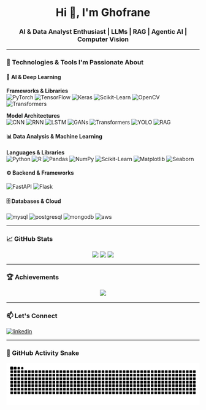 <h1 align="center">Hi 👋, I'm Ghofrane</h1>
<h3 align="center">AI & Data Analyst Enthusiast | LLMs | RAG | Agentic AI | Computer Vision</h3>

---

### 🚀 Technologies & Tools I'm Passionate About

#### 🧠 AI & Deep Learning

**Frameworks & Libraries**  
![PyTorch](https://img.shields.io/badge/PyTorch-EE4C2C?style=for-the-badge&logo=pytorch&logoColor=white)
![TensorFlow](https://img.shields.io/badge/TensorFlow-FF6F00?style=for-the-badge&logo=tensorflow&logoColor=white)
![Keras](https://img.shields.io/badge/Keras-D00000?style=for-the-badge&logo=keras&logoColor=white)
![Scikit-Learn](https://img.shields.io/badge/Scikit_Learn-F7931E?style=for-the-badge&logo=scikit-learn&logoColor=white)
![OpenCV](https://img.shields.io/badge/OpenCV-27338e?style=for-the-badge&logo=opencv&logoColor=white)
![Transformers](https://img.shields.io/badge/HuggingFace_Transformers-yellow?style=for-the-badge&logo=huggingface&logoColor=black)

**Model Architectures**  
![CNN](https://img.shields.io/badge/CNN-1E90FF?style=for-the-badge)
![RNN](https://img.shields.io/badge/RNN-6A5ACD?style=for-the-badge)
![LSTM](https://img.shields.io/badge/LSTM-4B8BBE?style=for-the-badge)
![GANs](https://img.shields.io/badge/GANs-00C853?style=for-the-badge)
![Transformers](https://img.shields.io/badge/Transformers-FFDD00?style=for-the-badge)
![YOLO](https://img.shields.io/badge/YOLO-FF1493?style=for-the-badge)
![RAG](https://img.shields.io/badge/RAG-5E35B1?style=for-the-badge)

#### 📊 Data Analysis & Machine Learning

**Languages & Libraries**  
![Python](https://img.shields.io/badge/Python-3776AB?style=for-the-badge&logo=python&logoColor=white)
![R](https://img.shields.io/badge/R-276DC3?style=for-the-badge&logo=r&logoColor=white)
![Pandas](https://img.shields.io/badge/Pandas-150458?style=for-the-badge&logo=pandas&logoColor=white)
![NumPy](https://img.shields.io/badge/NumPy-013243?style=for-the-badge&logo=numpy&logoColor=white)
![Scikit-Learn](https://img.shields.io/badge/Scikit_Learn-F7931E?style=for-the-badge&logo=scikit-learn&logoColor=white)
![Matplotlib](https://img.shields.io/badge/Matplotlib-11557C?style=for-the-badge&logo=matplotlib&logoColor=white)
![Seaborn](https://img.shields.io/badge/Seaborn-1F77B4?style=for-the-badge&logo=seaborn&logoColor=white)

#### ⚙️ Backend & Frameworks

![FastAPI](https://img.shields.io/badge/FastAPI-009688?style=for-the-badge&logo=fastapi&logoColor=white)
![Flask](https://img.shields.io/badge/Flask-000000?style=for-the-badge&logo=flask&logoColor=white)


#### 🗄️ Databases & Cloud
<p>
  <img src="https://cdn.jsdelivr.net/gh/devicons/devicon/icons/mysql/mysql-original-wordmark.svg" alt="mysql" width="42" height="42"/>
  <img src="https://cdn.jsdelivr.net/gh/devicons/devicon/icons/postgresql/postgresql-original-wordmark.svg" alt="postgresql" width="42" height="42"/>
  <img src="https://cdn.jsdelivr.net/gh/devicons/devicon/icons/mongodb/mongodb-original-wordmark.svg" alt="mongodb" width="42" height="42"/>
  <img src="https://cdn.jsdelivr.net/gh/devicons/devicon/icons/amazonwebservices/amazonwebservices-original-wordmark.svg" alt="aws" width="42" height="42"/>
</p>

---

### 📈 GitHub Stats

<p align="center">
  <img src="https://github-readme-stats.vercel.app/api?username=GhofraneBelhadef&show_icons=true&theme=default" />
  <img src="https://github-readme-streak-stats.herokuapp.com/?user=GhofraneBelhadef&theme=default" />
  <img src="https://github-readme-stats.vercel.app/api/top-langs?username=GhofraneBelhadef&layout=compact" />
</p>

---

### 🏆 Achievements

<p align="center">
  <a href="https://github.com/ryo-ma/github-profile-trophy">
    <img src="https://github-profile-trophy.vercel.app/?username=GhofraneBelhadef&theme=flat" />
  </a>
</p>

---

### 📫 Let's Connect

<p>
  <a href="https://www.linkedin.com/in/ghofrane-belhadef">
    <img src="https://img.shields.io/badge/linkedin-profile-blue?style=for-the-badge&logo=linkedin" alt="linkedin" />
  </a>
</p>

---

### 🐍 GitHub Activity Snake

<picture>
  <source media="(prefers-color-scheme: dark)" srcset="https://raw.githubusercontent.com/GhofraneBelhadef/GhofraneBelhadef/output/github-snake-dark.svg" />
  <source media="(prefers-color-scheme: light)" srcset="https://raw.githubusercontent.com/GhofraneBelhadef/GhofraneBelhadef/output/github-snake.svg" />
  <img alt="github-snake" src="https://raw.githubusercontent.com/GhofraneBelhadef/GhofraneBelhadef/output/github-snake.svg" />
</picture>

